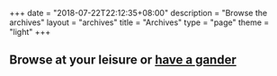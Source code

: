 +++
date = "2018-07-22T22:12:35+08:00"
description = "Browse the archives"
layout = "archives" 
title = "Archives" 
type = "page"
theme = "light"
+++

<h2>Browse at your leisure or <a href="#" id="random">have a gander</a></h2>